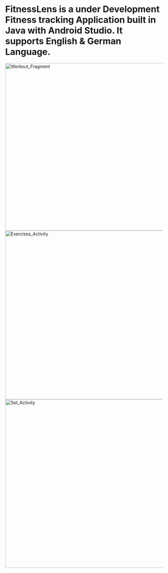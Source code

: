 # FitnessLens is a under Development Fitness tracking Application built in Java with Android Studio. It supports English & German Language.

<img width="534" alt="Workout_Fragment" src="https://user-images.githubusercontent.com/97851328/193058539-a9c98b09-3194-411b-b2a4-371613854ef3.png">
<img width="538" alt="Exercises_Activity" src="https://user-images.githubusercontent.com/97851328/193058562-06d768d7-1a7e-4ad9-b3d8-63d5bb7e2a8e.png">
<img width="537" alt="Set_Activity" src="https://user-images.githubusercontent.com/97851328/193058582-43406818-6e71-4037-b22b-be2ecf9262f7.png">
